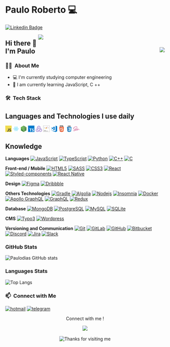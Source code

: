  #                                            Paulo Roberto 💻

<a href="https://www.linkedin.com/in/paulo-roberto-a42538106/" rel="nofollow"><img src="https://camo.githubusercontent.com/4b8f1246b57a4a2580e30b26bec08d4b471a7e22cf8d82d782b8b467e1b0396b/68747470733a2f2f696d672e736869656c64732e696f2f62616467652f2d4c696e6b6564496e2d626c75653f7374796c653d666c61742d737175617265266c6f676f3d4c696e6b6564696e266c6f676f436f6c6f723d7768697465266c696e6b3d68747470733a2f2f7777772e6c696e6b6564696e2e636f6d2f696e2f6775737461766f6162656c31302f" alt="Linkedin Badge" data-canonical-src="https://img.shields.io/badge/-LinkedIn-blue?style=flat-square&amp;logo=Linkedin&amp;logoColor=white&amp;link=https://www.linkedin.com/in/paulo-roberto-dias-a42538106/" style="max-width:100%;" target="_blank"></a>

<img align="right" width="400" src="https://user-images.githubusercontent.com/66436169/105660314-7fb53c80-5ea9-11eb-93d6-02a889d53d4f.png" style="max-width:100%;">



## Hi there 👋 I'm Paulo <img align="right" src="https://komarev.com/ghpvc/?username=Paulodiastst&color=269077">
### 👨🏻‍ &nbsp;About Me
- 💻 I'm currently studying computer engineering
- 🌱 I am currently learning JavaScript, C ++


 ### 🛠 &nbsp;Tech Stack

## Languages and Technologies I use daily

<code><img height="20" src="https://raw.githubusercontent.com/github/explore/80688e429a7d4ef2fca1e82350fe8e3517d3494d/topics/javascript/javascript.png"></code>
<code><img height="20" src="https://raw.githubusercontent.com/github/explore/80688e429a7d4ef2fca1e82350fe8e3517d3494d/topics/react/react.png"></code>
<code><img height="20" src="https://raw.githubusercontent.com/github/explore/80688e429a7d4ef2fca1e82350fe8e3517d3494d/topics/nodejs/nodejs.png"></code>
<code><img height="20" src="https://raw.githubusercontent.com/github/explore/80688e429a7d4ef2fca1e82350fe8e3517d3494d/topics/typescript/typescript.png"></code>
<code><img height="20" src="https://raw.githubusercontent.com/github/explore/80688e429a7d4ef2fca1e82350fe8e3517d3494d/topics/redux/redux.png"></code>
<code><img height="20" src="https://raw.githubusercontent.com/github/explore/80688e429a7d4ef2fca1e82350fe8e3517d3494d/topics/styled-components/styled-components.png"></code>
<code><img height="20" src="https://raw.githubusercontent.com/github/explore/80688e429a7d4ef2fca1e82350fe8e3517d3494d/topics/visual-studio-code/visual-studio-code.png"></code>
<code><img height="20" src="https://raw.githubusercontent.com/github/explore/80688e429a7d4ef2fca1e82350fe8e3517d3494d/topics/html/html.png"></code>
<code><img height="20" src="https://raw.githubusercontent.com/github/explore/80688e429a7d4ef2fca1e82350fe8e3517d3494d/topics/css/css.png"></code>
<code><img height="20" src="https://raw.githubusercontent.com/github/explore/80688e429a7d4ef2fca1e82350fe8e3517d3494d/topics/sass/sass.png"></code>


## Knowledge

**Languages**
[![JavaScript](https://img.shields.io/badge/-JavaScript-black?style=flat-square&logo=javascript&link=https://github.com/Paulodiastst/)](https://github.com/Paulodiastst/)
[![TypeScript](https://img.shields.io/badge/-TypeScript-000000?style=flat-square&logo=typescript&link=https://github.com/Paulodiastst/)](https://github.com/Paulodiastst/)
[![Python](https://img.shields.io/badge/-Python-afd0ea?style=flat-square&logo=Python&link=https://github.com/Paulodiastst/)](https://github.com/Paulodiastst/)
[![C++](https://img.shields.io/badge/-C++-00599C?style=flat-square&logo=c++&link=https://github.com/Paulodiastst/)](https://github.com/Paulodiastst/)
[![C](https://img.shields.io/badge/-A8B9CC?style=flat-square&logo=c&logoColor=white&link=https://github.com/Paulodiastst/)](https://github.com/Paulodiastst/)


**Front-end / Mobile**
[![HTML5](https://img.shields.io/badge/-HTML5-E34F26?style=flat-square&logo=html5&logoColor=white&link=https://github.com/ildaneta/)](https://github.com/Paulodiastst/)
[![SASS](https://img.shields.io/badge/-SASS-ed9ac2?style=flat-square&logo=sass)](https://github.com/Paulodiastst/)
[![CSS3](https://img.shields.io/badge/-CSS3-1572B6?style=flat-square&logo=css3&link=https://github.com/ildaneta/)](https://github.com/Paulodiastst/)
[![React](https://img.shields.io/badge/-React-black?style=flat-square&logo=react&link=https://github.com/ildaneta/)](https://github.com/Paulodiastst/)
[![Styled-components](https://img.shields.io/badge/-Styled%20Components-pink?style=flat-square&logo=styled-components)](https://github.com/Paulodiastst/)
[![React Native](https://img.shields.io/badge/-ReactNative-black?style=flat-square&logo=react)](https://github.com/Paulodiastst/)

**Design**
[![Figma](https://img.shields.io/badge/-Figma-ffbaba?style=flat-square&logo=figma)](https://github.com/Paulodiastst/)
[![Dribbble](https://img.shields.io/badge/-Dribbble-d3a0c2?style=flat-square&logo=Dribbble&link=https://github.com/ildaneta/)](https://github.com/Paulodiastst/)

**Others Technologies**
[![Gradle](https://img.shields.io/badge/-Gradle-02303A?style=flat-square&logo=Gradle&link=https://github.com/Paulodiastst/)](https://github.com/Paulodiastst/)
[![Algolia](https://img.shields.io/badge/-Algolia-94cafc?style=flat-square&logo=Algolia&link=https://github.com/Paulodiastst/)](https://github.com/Paulodiastst/)
[![Nodejs](https://img.shields.io/badge/-Nodejs-black?style=flat-square&logo=Node.js&link=https://github.com/Paulodiastst/)](https://github.com/Paulodiastst/)
[![Insomnia](https://img.shields.io/badge/-Insomnia-5849BE?style=flat-square&logo=Insomnia&link=https://github.com/Paulodiastst/)](https://github.com/Paulodiastst/)
[![Docker](https://img.shields.io/badge/-Docker-black?style=flat-square&logo=docker&link=https://github.com/Paulodiastst/)](https://github.com/Paulodiastst/)
[![Apollo GraphQL](https://img.shields.io/badge/-Apollo%20GraphQL-311C87?style=flat-square&logo=apollo-graphql&link=https://github.com/Paulodiastst/)](https://github.com/Paulodiastst/)
[![GraphQL](https://img.shields.io/badge/-GraphQL-E10098?style=flat-square&logo=graphql&link=https://github.com/Paulodiastst/)](https://github.com/Paulodiastst/)
[![Redux](https://img.shields.io/badge/-Redux-764ABC?style=flat-square&logo=redux&link=https://github.com/Paulodiastst/)](https://github.com/Paulodiastst/)

**Database**
[![MongoDB](https://img.shields.io/badge/-MongoDB-black?style=flat-square&logo=mongodb&link=https://github.com/Paulodiastst/)](https://github.com/Paulodiastst/)
[![PostgreSQL](https://img.shields.io/badge/-PostgreSQL-336791?style=flat-square&logo=postgresql&link=https://github.com/Paulodiastst/)](https://github.com/Paulodiastst/)
[![MySQL](https://img.shields.io/badge/-MySQL-a0c4db?style=flat-square&logo=mysql&link=https://github.com/Paulodiastst/)](https://github.com/Paulodiastst/)
[![SQLite](https://img.shields.io/badge/-SQLite-003B57?style=flat-square&logo=sqlite&link=https://github.com/Paulodiastst/)](https://github.com/Paulodiastst/)

**CMS**
[![Typo3](https://img.shields.io/badge/-Typo3-f9d2a7?style=flat-square&logo=typo3&link=https://github.com/ildaneta/)](https://github.com/ildaneta/)
[![Wordpress](https://img.shields.io/badge/-Wordpress-21759B?style=flat-square&logo=Wordpress&link=https://github.com/ildaneta/)](https://github.com/ildaneta/)

**Versioning and Communication**
[![Git](https://img.shields.io/badge/-Git-black?style=flat-square&logo=git&link=https://github.com/Paulodiastst/)](https://github.com/ildaneta/)
[![GitLab](https://img.shields.io/badge/-GitLab-FCA121?style=flat-square&logo=gitlab&link=https://github.com/Paulodiastst/)](https://github.com/ildaneta/)
[![GitHub](https://img.shields.io/badge/-GitHub-181717?style=flat-square&logo=github&link=https://github.com/Paulodiastst/)](https://github.com/ildaneta/)
[![Bitbucket](https://img.shields.io/badge/-Bitbucket-0052CC?style=flat-square&logo=bitbucket&link=https://github.com/Paulodiastst/)](https://github.com/ildaneta/)
[![Discord](https://img.shields.io/badge/-Discord-000000?style=flat-square&logo=Discord&link=https://github.com/Paulodiastst/)](https://github.com/ildaneta/)
[![Jira](https://img.shields.io/badge/-Jira-0052CC?style=flat-square&logo=Jira&link=https://github.com/Paulodiastst/)](https://github.com/Paulodiastst/)
[![Slack](https://img.shields.io/badge/-Slack-4A154B?style=flat-square&logo=Slack&link=https://github.com/Paulodiastst/)](https://github.com/Paulodiastst/)

 
 

### GitHub Stats
![Paulodias GitHub stats](https://github-readme-stats.vercel.app/api?username=Paulodiastst&theme=omni&show_icons=true)




### Languages Stats
<p align="center">
    
  
  ![Top Langs](https://github-readme-stats.vercel.app/api/top-langs/?username=Paulodiastst&layout=compact&theme=omni)
  


</p>



  

### 📫 &nbsp;Connect with Me
[![hotmail](https://img.shields.io/badge/-paulodiastst@hotmail.com-D14836?style=flat&logo=Gmail&logoColor=white)](mailto:paulodiastst@hotmail.com)
[![telegram](https://img.shields.io/badge/-PauloRoberto-0e3e55?style=flat&logo=Telegram&logoColor=white)](https://t.me/xXPauloRobertoXx)


<p align="center">
  Connect with me ! 
  </p>


<p align="center">
<a target="_blank" rel="noopener noreferrer" href="https://raw.githubusercontent.com/ShahriarShafin/ShahriarShafin/main/Assets/handshake.gif"><img src="https://raw.githubusercontent.com/ShahriarShafin/ShahriarShafin/main/Assets/handshake.gif" height="32px" style="max-width:100%;"></a>
</p>


<p align="center">
  
<img height="120" alt="Thanks for visiting me" width="100%" src="https://raw.githubusercontent.com/BrunnerLivio/brunnerlivio/master/images/marquee.svg" style="max-width:100%;">
